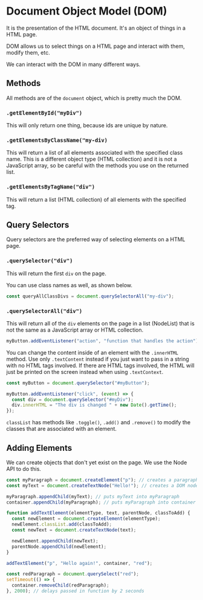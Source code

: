 # Document Object Model (DOM)

It is the presentation of the HTML document. It's an object of things in a HTML page.

DOM allows us to select things on a HTML page and interact with them, modify them, etc.

We can interact with the DOM in many different ways.

## Methods

All methods are of the `document` object, which is pretty much the DOM.

### `.getElementById("myDiv")`

This will only return one thing, because ids are unique by nature.

### `.getElementsByClassName("my-div)`

This will return a list of all elements associated with the specified class name. This is a different object type (HTML collection) and it is not a JavaScript array, so be careful with the methods you use on the returned list.

### `.getElementsByTagName("div")`

This will return a list (HTML collection) of all elements with the specified tag.

## Query Selectors

Query selectors are the preferred way of selecting elements on a HTML page.

### `.querySelector("div")`

This will return the first `div` on the page.

You can use class names as well, as shown below.

```js
const queryAllClassDivs = document.querySelectorAll("my-div");
```

### `.querySelectorAll("div")`

This will return all of the `div` elements on the page in a list (NodeList) that is not the same as a JavaScript array or HTML collection.

```js
myButton.addEventListener("action", "function that handles the action");
```

You can change the content inside of an element with the `.innerHTML` method. Use only `.textContent` instead if you just want to pass in a string with no HTML tags involved. If there are HTML tags involved, the HTML will just be printed on the screen instead when using `.textContext`.

```js
const myButton = document.querySelector("#myButton");

myButton.addEventListener("click", (event) => {
  const div = document.querySelector("#myDiv");
  div.innerHTML = "The div is changed " + new Date().getTime();
});
```

`classList` has methods like `.toggle()`, `.add()` and `.remove()` to modify the classes that are associated with an element.

## Adding Elements

We can create objects that don't yet exist on the page. We use the Node API to do this.

```js
const myParagraph = document.createElement("p"); // creates a paragraph, a DOM node
const myText = document.createTextNode("Hello!"); // creates a DOM node

myParagraph.appendChild(myText); // puts myText into myParagraph
container.appendChild(myParagraph); // puts myParagraph into container

function addTextElement(elementType, text, parentNode, classToAdd) {
  const newElement = document.createElement(elementType);
  newElement.classList.add(classToAdd);
  const newText = document.createTextNode(text);

  newElement.appendChild(newText);
  parentNode.appendChild(newElement);
}

addTextElement("p", "Hello again!", container, "red");

const redParagraph = document.querySelect("red");
setTimeout(() => {
  container.removeChild(redParagraph);
}, 2000); // delays passed in function by 2 seconds
```
